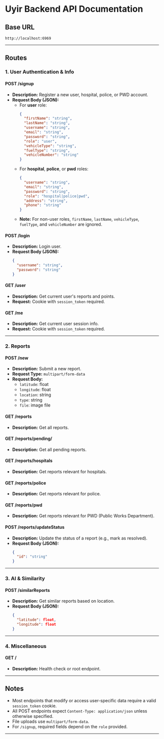 # Uyir Backend API Documentation

## Base URL

```
http://localhost:6969
```

---

## Routes

### 1. User Authentication & Info

#### **POST /signup**

- **Description:** Register a new user, hospital, police, or PWD account.
- **Request Body (JSON):**
  - For **user** role:
    ```json
    {
      "firstName": "string",
      "lastName": "string",
      "username": "string",
      "email": "string",
      "password": "string",
      "role": "user",
      "vehicleType": "string",
      "fuelType": "string",
      "vehicleNumber": "string"
    }
    ```
  - For **hospital**, **police**, or **pwd** roles:
    ```json
    {
      "username": "string",
      "email": "string",
      "password": "string",
      "role": "hospital|police|pwd",
      "address": "string",
      "phone": "string"
    }
    ```
  - **Note:** For non-user roles, `firstName`, `lastName`, `vehicleType`, `fuelType`, and `vehicleNumber` are ignored.

#### **POST /login**

- **Description:** Login user.
- **Request Body (JSON):**
  ```json
  {
    "username": "string",
    "password": "string"
  }
  ```

#### **GET /user**

- **Description:** Get current user's reports and points.
- **Request:** Cookie with `session_token` required.

#### **GET /me**

- **Description:** Get current user session info.
- **Request:** Cookie with `session_token` required.

---

### 2. Reports

#### **POST /new**

- **Description:** Submit a new report.
- **Request Type:** `multipart/form-data`
- **Request Body:**
  - `latitude`: float
  - `longitude`: float
  - `location`: string
  - `type`: string
  - `file`: image file

#### **GET /reports**

- **Description:** Get all reports.

#### **GET /reports/pending/**

- **Description:** Get all pending reports.

#### **GET /reports/hospitals**

- **Description:** Get reports relevant for hospitals.

#### **GET /reports/police**

- **Description:** Get reports relevant for police.

#### **GET /reports/pwd**

- **Description:** Get reports relevant for PWD (Public Works Department).

#### **POST /reports/updateStatus**

- **Description:** Update the status of a report (e.g., mark as resolved).
- **Request Body (JSON):**
  ```json
  {
    "id": "string"
  }
  ```

---

### 3. AI & Similarity

#### **POST /similarReports**

- **Description:** Get similar reports based on location.
- **Request Body (JSON):**
  ```json
  {
    "latitude": float,
    "longitude": float
  }
  ```

---

### 4. Miscellaneous

#### **GET /**

- **Description:** Health check or root endpoint.

---

## Notes

- Most endpoints that modify or access user-specific data require a valid `session_token` cookie.
- All POST endpoints expect `Content-Type: application/json` unless otherwise specified.
- File uploads use `multipart/form-data`.
- For `/signup`, required fields depend on the `role` provided.

---